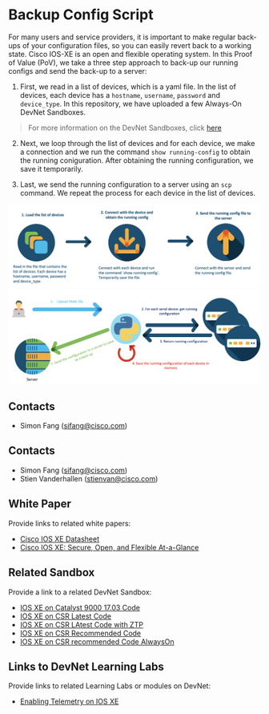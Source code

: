 Backup Config Script
=====================================
For many users and service providers, it is important to make regular back-ups of your configuration files, so you can easily revert back to a working state. Cisco IOS-XE is an open and flexible operating system. In this Proof of Value (PoV), we take a three step approach to back-up our running configs and send the back-up to a server:

1. First, we read in a list of devices, which is a yaml file. In the list of devices, each device has a `hostname`, `username`, `password` and `device_type`. In this repository, we have uploaded a few Always-On DevNet Sandboxes. 

> For more information on the DevNet Sandboxes, click [here](https://devnetsandbox.cisco.com)

2. Next, we loop through the list of devices and for each device, we make a connection and we run the command `show running-config` to obtain the running coniguration. After obtaining the running configuration, we save it temporarily. 

3. Last, we send the running configuration to a server using an `scp` command. We repeat the process for each device in the list of devices. 

![](IMAGES/backup_config/flow.png)
![](IMAGES/backup_config/design.png)

## Contacts
* Simon Fang (sifang@cisco.com)

## Contacts
* Simon Fang (sifang@cisco.com)
* Stien Vanderhallen (stienvan@cisco.com)

## White Paper
Provide links to related white papers:

* [Cisco IOS XE Datasheet](https://www.cisco.com/c/en/us/products/ios-nx-os-software/ios-xe/index.html#)
* [Cisco IOS XE: Secure, Open, and Flexible At-a-Glance](https://www.cisco.com/c/en/us/products/collateral/ios-nx-os-software/ios-xe/nb-09-ios-xe-secure-open-flex-aag-cte-en.html)

## Related Sandbox
Provide a link to a related DevNet Sandbox:

* [IOS XE on Catalyst 9000 17.03 Code](https://devnetsandbox.cisco.com/RM/Diagram/Index/98d5a0fb-1b92-4b5b-abf6-a91e0ddba241?diagramType=Topology)
* [IOS XE on CSR Latest Code](https://devnetsandbox.cisco.com/RM/Diagram/Index/a5823504-3391-47cc-93a4-8bcadc701839?diagramType=Topology)
* [IOS XE on CSR LAtest Code with ZTP](https://devnetsandbox.cisco.com/RM/Diagram/Index/f2e2c0ad-844f-4a73-8085-00b5b28347a1?diagramType=Topology)
* [IOS XE on CSR Recommended Code](https://devnetsandbox.cisco.com/RM/Diagram/Index/cae403c2-27af-4c7d-b1e1-99b7d42f1504?diagramType=Topology)
* [IOS XE on CSR recommended Code AlwaysOn](https://devnetsandbox.cisco.com/RM/Diagram/Index/27d9747a-db48-4565-8d44-df318fce37ad?diagramType=Topology)

## Links to DevNet Learning Labs
Provide links to related Learning Labs or modules on DevNet:

* [Enabling Telemetry on IOS XE](https://developer.cisco.com/learning/labs/enabling_telemetry_on_iosxe/)


